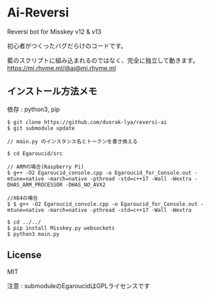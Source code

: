 # Ai-Reversi

Reversi bot for Misskey v12 &amp; v13

初心者がつくったバグだらけのコードです。

藍のスクリプトに組み込まれるのではなく、完全に独立して動きます。https://mi.rhyme.ml/@ai@mi.rhyme.ml

## インストール方法メモ

依存 : python3, pip
```
$ git clone https://github.com/dvorak-lya/reversi-ai
$ git submodule update

// main.py のインスタンス名とトークンを書き換える

$ cd Egaroucid/src

// ARMの場合(Raspberry Pi)
$ g++ -O2 Egaroucid_console.cpp -o Egaroucid_for_Console.out -mtune=native -march=native -pthread -std=c++17 -Wall -Wextra -DHAS_ARM_PROCESSOR -DHAS_NO_AVX2

//X64の場合
$ $ g++ -O2 Egaroucid_console.cpp -o Egaroucid_for_Console.out -mtune=native -march=native -pthread -std=c++17 -Wall -Wextra

$ cd ../../
$ pip install Misskey.py websockets
$ python3 main.py
```

## License

MIT

注意 : submoduleのEgaroucidはGPLライセンスです